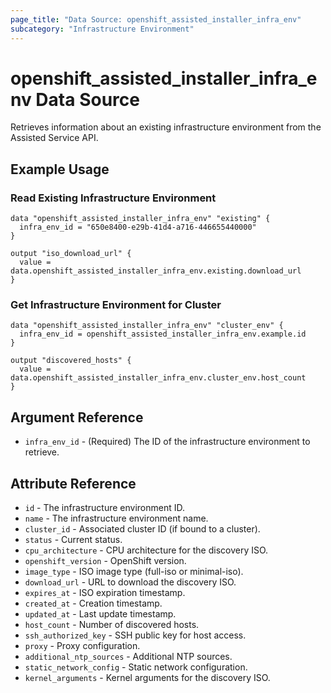 ```yaml
---
page_title: "Data Source: openshift_assisted_installer_infra_env"
subcategory: "Infrastructure Environment"
---
```


# openshift_assisted_installer_infra_env Data Source

Retrieves information about an existing infrastructure environment from the Assisted Service API.

## Example Usage

### Read Existing Infrastructure Environment

```hcl
data "openshift_assisted_installer_infra_env" "existing" {
  infra_env_id = "650e8400-e29b-41d4-a716-446655440000"
}

output "iso_download_url" {
  value = data.openshift_assisted_installer_infra_env.existing.download_url
}
```

### Get Infrastructure Environment for Cluster

```hcl
data "openshift_assisted_installer_infra_env" "cluster_env" {
  infra_env_id = openshift_assisted_installer_infra_env.example.id
}

output "discovered_hosts" {
  value = data.openshift_assisted_installer_infra_env.cluster_env.host_count
}
```

## Argument Reference

* `infra_env_id` - (Required) The ID of the infrastructure environment to retrieve.

## Attribute Reference

* `id` - The infrastructure environment ID.
* `name` - The infrastructure environment name.
* `cluster_id` - Associated cluster ID (if bound to a cluster).
* `status` - Current status.
* `cpu_architecture` - CPU architecture for the discovery ISO.
* `openshift_version` - OpenShift version.
* `image_type` - ISO image type (full-iso or minimal-iso).
* `download_url` - URL to download the discovery ISO.
* `expires_at` - ISO expiration timestamp.
* `created_at` - Creation timestamp.
* `updated_at` - Last update timestamp.
* `host_count` - Number of discovered hosts.
* `ssh_authorized_key` - SSH public key for host access.
* `proxy` - Proxy configuration.
* `additional_ntp_sources` - Additional NTP sources.
* `static_network_config` - Static network configuration.
* `kernel_arguments` - Kernel arguments for the discovery ISO.